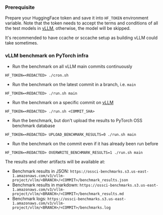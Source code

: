 ### Prerequisite

Prepare your HuggingFace token and save it into `HF_TOKEN` environment
variable. Note that the token needs to accept the terms and conditions
of all the test models in
[vLLM](https://github.com/vllm-project/vllm/tree/main/.buildkite/nightly-benchmarks/tests),
otherwise, the model will be skipped.

It's recommended to have ccache or sccache setup as building vLLM could
take sometimes.

### vLLM benchmark on PyTorch infra

* Run the benchmark on all vLLM main commits continuously

```
HF_TOKEN=<REDACTED> ./cron.sh
```

* Run the benchmark on the latest commit in a branch, i.e. `main`

```
HF_TOKEN=<REDACTED> ./run.sh main
```

* Run the benchmark on a specific commit on [vLLM](https://github.com/vllm-project/vllm)

```
HF_TOKEN=<REDACTED> ./run.sh <COMMIT_SHA>
```

* Run the benchmark, but don't upload the results to PyTorch OSS
  benchmark database

```
HF_TOKEN=<REDACTED> UPLOAD_BENCHMARK_RESULTS=0 ./run.sh main
```

* Run the benchmark on the commit even if it has already been run before

```
HF_TOKEN=<REDACTED> OVERWRITE_BENCHMARK_RESULTS=1 ./run.sh main
```

The results and other artifacts will be available at:

* Benchmark results in JSON: `https://ossci-benchmarks.s3.us-east-1.amazonaws.com/v3/vllm-project/vllm/<BRANCH>/<COMMIT>/benchmark_results.json`
* Benchmark results in markdown: `https://ossci-benchmarks.s3.us-east-1.amazonaws.com/v3/vllm-project/vllm/<BRANCH>/<COMMIT>/benchmark_results.md`
* Benchmark logs: `https://ossci-benchmarks.s3.us-east-1.amazonaws.com/v3/vllm-project/vllm/<BRANCH>/<COMMIT>/benchmarks.log`
